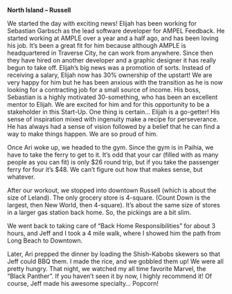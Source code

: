 **North Island – Russell**

We started the day with exciting news! Elijah has been working for Sebastian Garbsch
as the lead software developer for AMPEL Feedback. He started working at AMPLE over
a year and a half ago, and has been loving his job. It’s been a great fit for him because
although AMPLE is headquartered in Traverse City, he can work from anywhere. Since
then they have hired on another developer and a graphic designer it has really begun
to take off. Elijah’s big news was a promotion of sorts. Instead of receiving a salary,
Elijah now has 30% ownership of the upstart! We are very happy for him but he has
been anxious with the transition as he is now looking for a contracting job for a small
source of income. His boss, Sebastian is a highly motivated 30-something, who has
been an excellent mentor to Elijah. We are excited for him and for this opportunity to
be a stakeholder in this Start-Up. One thing is certain… Elijah is a go-getter! His sense
of inspiration mixed with ingenuity make a recipe for perseverance. He has always had
a sense of vision followed by a belief that he can find a way to make things happen.
We are so proud of him.

Once Ari woke up, we headed to the gym. Since the gym is in Paihia, we have to take
the ferry to get to it. It’s odd that your car (filled with as many people as you can fit) is
only $26 round trip, but if you take the passenger ferry for four it’s $48. We can’t figure
out how that makes sense, but whatever.

After our workout, we stopped into downtown Russell (which is about the size of
Leland). The only grocery store is 4-square. (Count Down is the largest, then New
World, then 4-square). It’s about the same size of stores in a larger gas station back
home. So, the pickings are a bit slim.

We went back to taking care of “Back Home Responsibilities” for about 3 hours, and
Jeff and I took a 4 mile walk, where I showed him the path from Long Beach to
Downtown.

Later, Ari prepped the dinner by loading the Shish-Kabobs skewers so that Jeff could
BBQ them. I made the rice, and we gobbled them up! We were all pretty hungry.
That night, we watched my all time favorite Marvel, the “Black Panther”. If you haven’t
seen it by now, I highly recommend it! Of course, Jeff made his awesome specialty…
Popcorn!